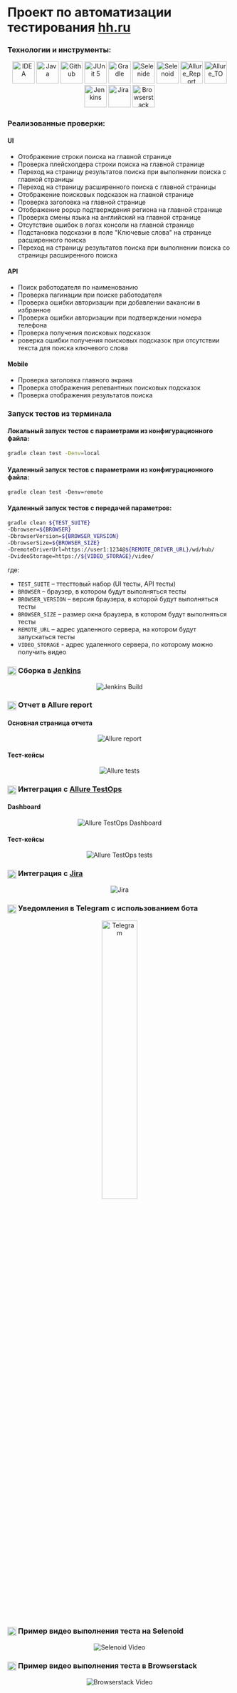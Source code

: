 # Проект по автоматизации тестирования [hh.ru](https://hh.ru/)

### Технологии и инструменты:
<p align="center">
<img src="images/logos/Intelij_IDEA.svg" width="50" height="50"  alt="IDEA"/>
<img src="images/logos/Java.svg" width="50" height="50"  alt="Java"/>
<img src="images/logos/Github.svg" width="50" height="50"  alt="Github"/>
<img src="images/logos/JUnit5.svg" width="50" height="50"  alt="JUnit 5"/>
<img src="images/logos/Gradle.svg" width="50" height="50"  alt="Gradle"/>
<img src="images/logos/Selenide.svg" width="50" height="50"  alt="Selenide"/>
<img src="images/logos/Selenoid.svg" width="50" height="50"  alt="Selenoid"/>
<img src="images/logos/Allure_Report.svg" width="50" height="50"  alt="Allure_Report"/>
<img src="images/logos/Allure_TO.svg" width="50" height="50"  alt="Allure_TO"/>
<img src="images/logos/Jenkins.svg" width="50" height="50"  alt="Jenkins"/>
<img src="images/logos/Jira.svg" width="50" height="50"  alt="Jira"/>
<img src="images/logos/Browserstack.svg" width="50" height="50"  alt="Browserstack"/>
</p>

### Реализованные проверки:
#### UI 
* Отображение строки поиска на главной странице
* Проверка плейсхолдера строки поиска на главной странице
* Переход на страницу результатов поиска при выполнении поиска с главной страницы
* Переход на страницу расширенного поиска с главной страницы
* Отображение поисковых подсказок на главной странице
* Проверка заголовка на главной странице
* Отображение popup подтверждения региона на главной странице
* Проверка смены языка на английский на главной странице
* Отсутствие ошибок в логах консоли на главной странице
* Подстановка подсказки в поле "Ключевые слова" на странице расширенного поиска
* Переход на страницу результатов поиска при выполнении поиска со страницы расширенного поиска
#### API
* Поиск работодателя по наименованию
* Проверка пагинации при поиске работодателя
* Проверка ошибки авторизации при добавлении вакансии в избранное
* Проверка ошибки авторизации при подтверждении номера телефона
* Проверка получения поисковых подсказок
* роверка ошибки получения поисковых подсказок при отсутствии текста для поиска ключевого слова
#### Mobile
* Проверка заголовка главного экрана
* Проверка отображения релевантных поисковых подсказок
* Проверка отображения результатов поиска

### Запуск тестов из терминала
#### Локальный запуск тестов с параметрами из конфигурационного файла:
```bash
gradle clean test -Denv=local
```
#### Удаленный запуск тестов с параметрами из конфигурационного файла:
```shell
gradle clean test -Denv=remote
```

#### Удаленный запуск тестов с передачей параметров:

```bash
gradle clean ${TEST_SUITE} 
-Dbrowser=${BROWSER}
-DbrowserVersion=${BROWSER_VERSION}
-DbrowserSize=${BROWSER_SIZE}
-DremoteDriverUrl=https://user1:1234@${REMOTE_DRIVER_URL}/wd/hub/
-DvideoStorage=https://${VIDEO_STORAGE}/video/
```
где: 

- <code>TEST_SUITE</code> – ттесттовый набор (UI тесты, API тесты)
- <code>BROWSER</code> – браузер, в котором будут выполняться тесты
- <code>BROWSER_VERSION</code> – версия браузера, в которой будут выполняться тесты
- <code>BROWSER_SIZE</code> – размер окна браузера, в котором будут выполняться тесты
- <code>REMOTE_URL</code> – адрес удаленного сервера, на котором будут запускаться тесты
- <code>VIDEO_STORAGE</code> - адрес удаленного сервера, по которому можно получить видео

### <img alt="Jenkins" height="20" src="images/logos/Jenkins.svg" width="20" align="center"> Сборка в [Jenkins](https://jenkins.autotests.cloud/job/20-Tadree-hh.ru/)
<p align="center">
<img title="Jenkins Build" src="images/screens/Jenkins.png">
</p>

### <img alt="Allure" height="20" src="images/logos/Allure_Report.svg" width="20" align="center"> Отчет в Allure report
#### Основная страница отчета
<p align="center">
<img title="Allure report" src="images/screens/Allure-report.png">
</p>

#### Тест-кейсы
<p align="center">
<img title="Allure tests" src="images/screens/Allure-tests.png">
</p>

### <img alt="Allure TestOps" height="20" src="images/logos/Allure_TO.svg" width="20" align="center"> Интеграция с [Allure TestOps](https://allure.autotests.cloud/project/3515/dashboards)
#### Dashboard
<p align="center">
<img title="Allure TestOps Dashboard" src="images/screens/Allure-TestOps-dashboard.png">
</p>

#### Тест-кейсы
<p align="center">
<img title="Allure TestOps tests" src="images/screens/Allure-TestOps-tests.png">
</p>

### <img alt="Jira" height="20" src="images/logos/Jira.svg" width="20" align="center"> Интеграция с [Jira](https://jira.autotests.cloud/browse/HOMEWORK-787)
<p align="center">
<img title="Jira" src="images/screens/Jira.png">
</p>

### <img alt="Telegram" height="20" src="images/logos/Telegram.svg" width="20" align="center"> Уведомления в Telegram с использованием бота
<p align="center">
<img title="Telegram" src="images/screens/tg.png" width=40%>
</p>

### <img alt="Selenoid" height="20" src="images/logos/Selenoid.svg" width="20" align="center"> Пример видео выполнения теста на Selenoid
<p align="center">
  <img title="Selenoid Video" src="images/screens/video.gif">
</p>

### <img alt="Selenoid" height="20" src="images/logos/Browserstack.svg" width="20" align="center"> Пример видео выполнения теста в Browserstack
<p align="center">
  <img title="Browserstack Video" src="images/screens/mobile_test.gif">
</p>